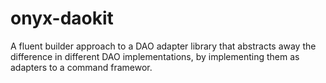 # onyx-daokit

A fluent builder approach to a DAO adapter library that abstracts away the difference in different DAO implementations, by implementing them as adapters to a command framewor.
